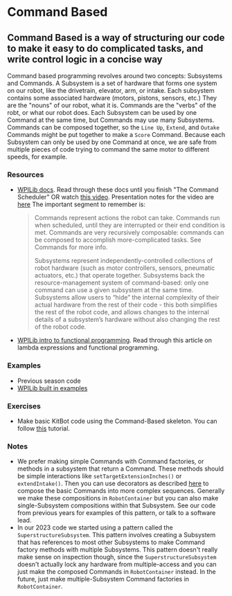 # Command Based

## Command Based is a way of structuring our code to make it easy to do complicated tasks, and write control logic in a concise way

Command based programming revolves around two concepts: Subsystems and Commands.
A Subsystem is a set of hardware that forms one system on our robot, like the drivetrain, elevator, arm, or intake.
Each subsystem contains some associated hardware (motors, pistons, sensors, etc.) They are the "nouns" of our robot, what it is.
Commands are the "verbs" of the robt, or what our robot does.
Each Subsystem can be used by one Command at the same time, but Commands may use many Subsystems.
Commands can be composed together, so the `Line Up`, `Extend`, and `Outake` Commands might be put together to make a `Score` Command.
Because each Subsystem can only be used by one Command at once, we are safe from multiple pieces of code trying to command the same motor to different speeds, for example.

### Resources

- [WPILib docs](https://docs.wpilib.org/en/stable/docs/software/commandbased/index.html).
  Read through these docs until you finish "The Command Scheduler"
  OR watch [this video](https://drive.google.com/file/d/1ykFDfXVYk27aHlXYKTAqtj1U2T80Szdj/view?usp=drive_link).
  Presentation notes for the video are [here](CommandBasedPresentationNotes.md)
  The important segment to remember is:
  > Commands represent actions the robot can take. Commands run when scheduled, until they are interrupted or their end condition is met. Commands are very recursively composable: commands can be composed to accomplish more-complicated tasks. See Commands for more info.
  >
  > Subsystems represent independently-controlled collections of robot hardware (such as motor controllers, sensors, pneumatic actuators, etc.) that operate together. Subsystems back the resource-management system of command-based: only one command can use a given subsystem at the same time. Subsystems allow users to “hide” the internal complexity of their actual hardware from the rest of their code - this both simplifies the rest of the robot code, and allows changes to the internal details of a subsystem’s hardware without also changing the rest of the robot code.
- [WPILib intro to functional programming](https://docs.wpilib.org/en/stable/docs/software/basic-programming/functions-as-data.html).
  Read through this article on lambda expressions and functional programming.

### Examples

- Previous season code
- [WPILib built in examples](https://docs.wpilib.org/en/stable/docs/software/examples-tutorials/wpilib-examples.html#command-based-examples)

### Exercises

- Make basic KitBot code using the Command-Based skeleton. You can follow [this](KitbotExampleWalkthrough.md) tutorial.

### Notes

- We prefer making simple Commands with Command factories, or methods in a subsystem that return a Command.
  These methods should be simple interactions like `setTargetExtensionInches()` or `extendIntake()`.
  Then you can use decorators as described [here](https://docs.wpilib.org/en/stable/docs/software/commandbased/command-compositions.html) to compose the basic Commands into more complex sequences.
  Generally we make these compositions in `RobotContainer` but you can also make single-Subsystem compositions within that Subsystem.
  See our code from previous years for examples of this pattern, or talk to a software lead.
- In our 2023 code we started using a pattern called the `SuperstructureSubsystem`.
  This pattern involves creating a Subsystem that has references to most other Subsystems to make Command factory methods with multiple Subsystems.
  This pattern doesn't really make sense on inspection though, since the `SuperstructureSubsystem` doesn't actually lock any hardware from multiple-access and you can just make the composed Commands in `RobotContainer` instead.
  In the future, just make multiple-Subsystem Command factories in `RobotContainer`.